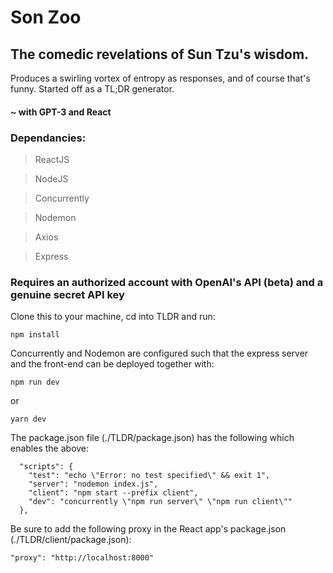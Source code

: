 # Son Zoo
## The comedic revelations of Sun Tzu's wisdom.
Produces a swirling vortex of entropy as responses, and of course that's funny.
Started off as a TL;DR generator.


#### ~ with GPT-3 and React

### Dependancies:
> ReactJS

> NodeJS

> Concurrently 

> Nodemon 

> Axios

> Express

### Requires an authorized account with OpenAI's API (beta) and a genuine secret API key

Clone this to your machine, cd into TLDR and run:

```
npm install
```
Concurrently and Nodemon are configured such that the express server and the front-end can be deployed together with:
```
npm run dev
```
or 
```
yarn dev
```

The package.json file (./TLDR/package.json) has the following which enables the above:
```
  "scripts": {
    "test": "echo \"Error: no test specified\" && exit 1",
    "server": "nodemon index.js",
    "client": "npm start --prefix client",
    "dev": "concurrently \"npm run server\" \"npm run client\""
  },
```

Be sure to add the following proxy in the React app's package.json (./TLDR/client/package.json):

```
"proxy": "http://localhost:8000"
```
